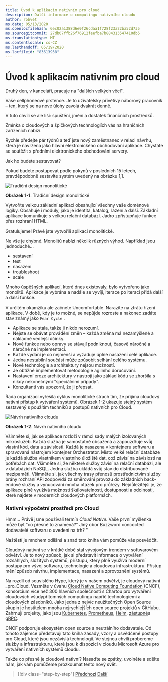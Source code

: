 ```yaml
---
title: Úvod k aplikacím nativním pro cloud
description: Další informace o computingu nativního cloudu
author: robvet
ms.date: 05/13/2020
ms.openlocfilehash: 6ec02a1388d6e0f26cdaa1f728f23a22ba52d735
ms.sourcegitcommit: 27db07ffb26f76912feefba7b884313547410db5
ms.translationtype: MT
ms.contentlocale: cs-CZ
ms.lasthandoff: 05/19/2020
ms.locfileid: "83613938"
---
```

# <a name="introduction-to-cloud-native-applications"></a>Úvod k aplikacím nativním pro cloud

Druhý den, v kanceláři, pracuje na "dalších velkých věcí".

Vaše cellphoneové prstence. Je to uživatelsky přívětivý náborový pracovník – ten, který se na nové úlohy zavolá dvakrát denně.

V tuto chvíli se ale liší: spuštění, jmění a dostatek finančních prostředků.

Zmínka o cloudových a špičkových technologiích vás na hraničních zařízeních nabízí.

Rychle předejte pár týdnů a teď jste nový zaměstnanec v relaci návrhu, která je navržena jako hlavní elektronického obchodování aplikace. Chystáte se soutěžit s předními elektronického obchodování servery.

Jak ho budete sestavovat?

Pokud budete postupovat podle pokynů v posledních 15 letech, pravděpodobně sestavíte systém uvedený na obrázku 1,1.

![Tradiční design monolitické](./media/monolithic-design.png)

**Obrázek 1-1**. Tradiční design monolitické

Vytvoříte velkou základní aplikaci obsahující všechny vaše doménové logiky. Obsahuje i moduly, jako je identita, katalog, řazení a další. Základní aplikace komunikuje s velkou relační databází. Jádro zpřístupňuje funkce přes rozhraní HTML.

Gratulujeme!  Právě jste vytvořili aplikaci monolitické.

Ne vše je chybné. Monolitů nabízí několik různých výhod. Například jsou jednoduché...

- sestavení
- test
- nasazení
- troubleshoot
- scale

Mnoho úspěšných aplikací, které dnes existovaly, bylo vytvořeno jako monolitů. Aplikace je vybrána a nadále se vyvíjí, iterace po iteraci přidá další a další funkce.

V určitém okamžiku ale začnete Uncomfortable. Narazíte na ztrátu řízení aplikace. V době, kdy je to možné, se nepůjde rozroste a nakonec zadáte stav známý jako `Fear Cycle` .

- Aplikace se stala, takže ji nikdo nerozumí.
- Nejste se obávat provádění změn – každá změna má nezamýšlené a nákladné vedlejší účinky.
- Nové funkce nebo opravy se stávají podniknout, časově náročné a náročné na implementaci.
- Každé vydání je co nejmenší a vyžaduje úplné nasazení celé aplikace.
- Jedna nestabilní součást může způsobit selhání celého systému.
- Nové technologie a architektury nejsou možností.
- Je obtížné implementovat metodologie agilního doručování.
- Nastavení eroze architektury v nástroji jako základ kódu se zhoršila s nikdy nekonečnými "speciálními případy".
- Konzultanti vás upozorní, že ji přepsat.

Řada organizací vyřešila cyklus monolitické strach tím, že přijímá cloudový nativní přístup k vytváření systémů. Obrázek 1-2 ukazuje stejný systém sestavený s použitím techniků a postupů nativních pro Cloud.

![Návrh nativního cloudu](./media/cloud-native-design.png)

**Obrázek 1-2**. Návrh nativního cloudu

Všimněte si, jak se aplikace rozloží v rámci sady malých izolovaných mikroslužeb. Každá služba je samostatně obsažená a zapouzdřuje svůj vlastní kód, data a závislosti. Každá je nasazena v kontejneru softwaru a spravovaná nástrojem kontejner Orchestrator. Místo velké relační databáze je každá služba vlastníkem vlastního úložiště dat, což závisí na závislosti na potřebách dat. Všimněte si, že některé služby závisí na relační databázi, ale v databázích NoSQL. Jedna služba ukládá svůj stav do distribuované mezipaměti. Všimněte si, jak všechny trasy přenosů prostřednictvím služby brány rozhraní API zodpovídá za směrování provozu do základních back-endové služby a vynucování mnoha otázek pro průřezy. Nejdůležitější je, že aplikace plně využívá možnosti škálovatelnosti, dostupnosti a odolnosti, které najdete v moderních cloudových platformách.

### <a name="cloud-native-computing"></a>Nativní výpočetní prostředí pro Cloud

Hmm... Právě jsme používali termín _Cloud Native_. Vaše první myšlenka může být "co přesně to znamená?" Jiný obor Buzzword concocted dodavatelé softwaru o uvedení na trh? "

Naštěstí je mnohem odlišná a snad tato kniha vám pomůže vás posvědčit.

Cloudový nativní se v krátké době stal vývojovým trendem v softwarovém odvětví. Je to nový způsob, jak si představit informace o vytváření rozsáhlých, složitých systémů, přístupu, který plně využívá moderní postupy pro vývoj softwaru, technologie a cloudovou infrastrukturu. Přístup mění způsob návrhu, implementace, nasazení a zprovoznění systémů.

Na rozdíl od souvislého Hype, který je v našem odvětví, je cloudový nativní _pro_Cloud. Vezměte v úvahu [Cloud Native Computing Foundation](https://www.cncf.io/) (CNCF), konsorcium více než 300 hlavních společností s Chartou pro vytváření cloudových všudypřítomných computingu napříč technologiemi a cloudových zásobníků. Jako jedna z nejvíc neužitečných Open Source skupin je hostitelem mnoha nejrychlejších open source projektů v GitHubu. Zahrnují projekty, jako jsou [Kubernetes](https://kubernetes.io/), [Prometheus](https://prometheus.io/), [Helm](https://helm.sh/), [zástupné](https://www.envoyproxy.io/)a [gRPC](https://grpc.io/).

CNCF podporuje ekosystém open source a neutrálního dodavatele. Od tohoto zájemce představují tato kniha zásady, vzory a osvědčené postupy pro Cloud, které jsou nezávislá technologií. Ve stejnou chvíli probereme služby a infrastrukturu, které jsou k dispozici v cloudu Microsoft Azure pro vytváření nativních systémů cloudu.

Takže co přesně je cloudová nativní? Nasaďte se zpátky, uvolněte a sdělte nám, jak vám pomůžeme prozkoumat tento nový svět.

>[!div class="step-by-step"]
>[Předchozí](index.md) 
> [Další](definition.md)
